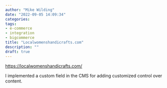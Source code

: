 ```yaml
---
author: "Mike Wilding"
date: "2022-09-05 14:09:34"
categories:
tags:
- e-commerce
- integration
- bigcommerce
title: "Localwomenshandicrafts.com"
description: ""
draft: true
---
```


https://localwomenshandicrafts.com/

I implemented a custom field in the CMS for adding customized control over content.


